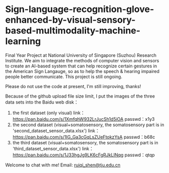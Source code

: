 # Sign-language-recognition-glove-enhanced-by-visual-sensory-based-multimodality-machine-learning
Final Year Project at National University of Singapore (Suzhou) Research Institute.
We aim to integrate the methods of computer vision and sensors to create an AI-based system that can help recognize certain gestures in the American Sign Langauge, so as to help the speech & hearing impaired people better communicate.
This project is still ongoing.

Please do not use the code at present, I'm still improving, thanks!

Because of the github upload file size limit, I put the images of the three data sets into the Baidu web disk：
1. the first dataset (only visual)
link：https://pan.baidu.com/s/1XmfqhW932LrJucSh1d5iOA 
passwd：x1y3
2. the second dataset (visual+somatosensory, the somatosensory part is in 'second_dataset_sensor_data.xlsx')
link：https://pan.baidu.com/s/1IG_Ga3cGqLsZUeFtokzYsA 
passwd：b68c
3. the third dataset (visual+somatosensory, the somatosensory part is in 'third_dataset_sensor_data.xlsx')
link：https://pan.baidu.com/s/1J33hgJg9LK6cFgRJkLINqg 
passwd：qtqp

Welcome to chat with me! Email: ruiqi_shen@tju.edu.cn
